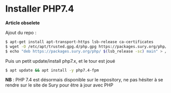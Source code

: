 # Installer PHP7.4

**Article obselete**

Ajout du repo :

``` bash
$ apt-get install apt-transport-https lsb-release ca-certificates
$ wget -O /etc/apt/trusted.gpg.d/php.gpg https://packages.sury.org/php/apt.gpg
$ echo "deb https://packages.sury.org/php/ $(lsb_release -sc) main" > /etc/apt/sources.list.d/php.list
```

Puis un petit update/install php7.x, et le tour est joué

``` bash
$ apt update && apt install -y php7.4-fpm
```

**NB** : PHP 7.4 est désormais disponible sur le repository, ne pas
hésiter à se rendre sur le site de Sury pour être à jour avec PHP

